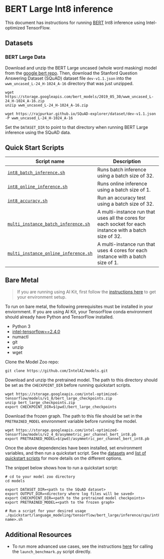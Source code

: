 <!--- 0. Title -->
# BERT Large Int8 inference

<!-- 10. Description -->

This document has instructions for running
[BERT](https://github.com/google-research/bert#what-is-bert) Int8 inference
using Intel-optimized TensorFlow.

<!--- 30. Datasets -->
## Datasets

### BERT Large Data
Download and unzip the BERT Large uncased (whole word masking) model from the
[google bert repo](https://github.com/google-research/bert#pre-trained-models).
Then, download the Stanford Question Answering Dataset (SQuAD) dataset file `dev-v1.1.json` into the `wwm_uncased_L-24_H-1024_A-16` directory that was just unzipped.

```
wget https://storage.googleapis.com/bert_models/2019_05_30/wwm_uncased_L-24_H-1024_A-16.zip
unzip wwm_uncased_L-24_H-1024_A-16.zip

wget https://rajpurkar.github.io/SQuAD-explorer/dataset/dev-v1.1.json -P wwm_uncased_L-24_H-1024_A-16
```
Set the `DATASET_DIR` to point to that directory when running BERT Large inference using the SQuAD data.

<!--- 40. Quick Start Scripts -->
## Quick Start Scripts

| Script name | Description |
|-------------|-------------|
| [`int8_batch_inference.sh`](/quickstart/language_modeling/tensorflow/bert_large/inference/cpu/int8/int8_batch_inference.sh) | Runs batch inference using a batch size of 32. |
| [`int8_online_inference.sh`](/quickstart/language_modeling/tensorflow/bert_large/inference/cpu/int8/int8_online_inference.sh) | Runs online inference using a batch size of 1. |
| [`int8_accuracy.sh`](/quickstart/language_modeling/tensorflow/bert_large/inference/cpu/int8/int8_accuracy.sh) | Run an accuracy test using a batch size of 32. |
| [`multi_instance_batch_inference.sh`](/quickstart/language_modeling/tensorflow/bert_large/inference/cpu/int8/multi_instance_batch_inference.sh) | A multi-instance run that uses all the cores for each socket for each instance with a batch size of 32. |
| [`multi_instance_online_inference.sh`](/quickstart/language_modeling/tensorflow/bert_large/inference/cpu/int8/multi_instance_online_inference.sh) | A multi-instance run that uses 4 cores for each instance with a batch size of 1. |

<!--- 50. Bare Metal -->
## Bare Metal

> If you are running using AI Kit, first follow the
> [instructions here](/docs/general/tensorflow/AIKit.md) to get your environment setup.

To run on bare metal, the following prerequisites must be installed in your enviornment.
If you are using AI Kit, your TensorFlow conda environment should already have Python and
TensorFlow installed.
* Python 3
* [intel-tensorflow==2.4.0](https://pypi.org/project/intel-tensorflow/)
* numactl
* git
* unzip
* wget

Clone the Model Zoo repo:
```
git clone https://github.com/IntelAI/models.git
```

Download and unzip the pretrained model. The path to this directory should
be set as the `CHECKPOINT_DIR` before running quickstart scripts.
```
wget https://storage.googleapis.com/intel-optimized-tensorflow/models/v1_8/bert_large_checkpoints.zip
unzip bert_large_checkpoints.zip
export CHECKPOINT_DIR=$(pwd)/bert_large_checkpoints
```

Download the frozen graph. The path to this file should be set in the
`PRETRAINED_MODEL` environment variable before running the model.
```
wget https://storage.googleapis.com/intel-optimized-tensorflow/models/v2_4_0/asymmetric_per_channel_bert_int8.pb
export PRETRAINED_MODEL=$(pwd)/asymmetric_per_channel_bert_int8.pb
```

Once the above dependencies have been installed, set environment variables,
and then run a quickstart script. See the [datasets](#datasets) and
[list of quickstart scripts](#quick-start-scripts)  for more details on
the different options.

The snippet below shows how to run a quickstart script:
```
# cd to your model zoo directory
cd models

export DATASET_DIR=<path to the SQuAD dataset>
export OUTPUT_DIR=<directory where log files will be saved>
export CHECKPOINT_DIR=<path to the pretrained model checkpoints>
export PRETRAINED_MODEL=<path to the frozen graph>

# Run a script for your desired usage
./quickstart/language_modeling/tensorflow/bert_large/inference/cpu/int8/<script name>.sh
```

<!--- 90. Resource Links-->
## Additional Resources

* To run more advanced use cases, see the instructions [here](Advanced.md)
  for calling the `launch_benchmark.py` script directly.

